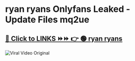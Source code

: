 
 # ryan ryans Onlyfans Leaked - Update Files mq2ue

## <h2><a href="https://clipsfans.com/ryan_ryans&ref=git">🔗 Click to LINKS ⏩⏩ 👉 🟢 ryan ryans </a></h2>

<a href="https://clipsfans.com/ryan_ryans&ref=git" rel="nofollow" data-target="animated-image.originalLink"><img src="https://i.ibb.co.com/xMMVF88/686577567.gif" alt="Viral Video Original" style="max-width: 100%; display: inline-block;" data-target="animated-image.originalImage"></a>

